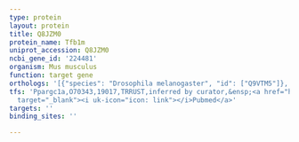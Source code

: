 ```yaml
---
type: protein
layout: protein
title: Q8JZM0
protein_name: Tfb1m
uniprot_accession: Q8JZM0
ncbi_gene_id: '224481'
organism: Mus musculus
function: target gene
orthologs: '[{"species": "Drosophila melanogaster", "id": ["Q9VTM5"]}, {"species": "Caenorhabditis elegans", "id": ["P91424"]}, {"species": "Homo sapiens", "id": ["<a href=\"/protein/q8wvm0\">Q8WVM0</a>"]}, {"species": "Rattus norvegicus", "id": ["A0A0G2JZ68"]}]'
tfs: 'Ppargc1a,O70343,19017,TRRUST,inferred by curator,&ensp;<a href="https://www.ncbi.nlm.nih.gov/pubmed/?term=29087512%5Buid%5D+OR+21464822%5Buid%5D"
  target="_blank"><i uk-icon="icon: link"></i>Pubmed</a>'
targets: ''
binding_sites: ''

---
```

